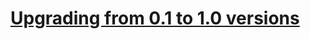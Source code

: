 # [Upgrading from 0.1 to 1.0 versions](https://goenergies.github.io/yii2-audit/docs/upgrading-0.1-1.0/)
